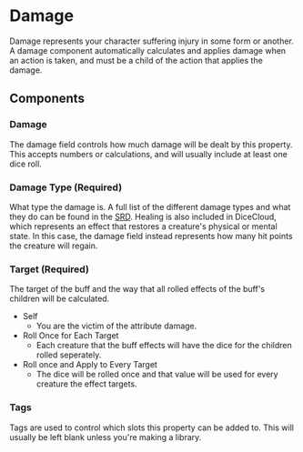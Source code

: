 # Damage

Damage represents your character suffering injury in some form or another. A damage component automatically calculates and applies damage when an action is taken, and must be a child of the action that applies the damage.

## Components

### Damage

The damage field controls how much damage will be dealt by this property. This accepts numbers or calculations, and will usually include at least one dice roll.

### Damage Type \(Required\)

What type the damage is. A full list of the different damage types and what they do can be found in the [SRD](https://www.5esrd.com/gamemastering/combat/#Damage_Types). Healing is also included in DiceCloud, which represents an effect that restores a creature's physical or mental state. In this case, the damage field instead represents how many hit points the creature will regain.

### Target \(Required\)

The target of the buff and the way that all rolled effects of the buff's children will be calculated.

* Self
  * You are the victim of the attribute damage.
* Roll Once for Each Target
  * Each creature that the buff effects will have the dice for the children rolled seperately.
* Roll once and Apply to Every Target
  * The dice will be rolled once and that value will be used for every creature the effect targets.

### Tags

Tags are used to control which slots this property can be added to. This will usually be left blank unless you're making a library.

